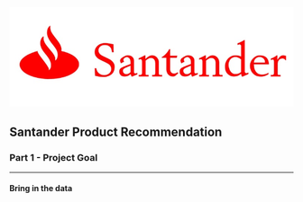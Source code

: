 ![image Santander](v2-c3f8056348b2ce53c9455da5936b0679_1200x500.jpg)
## Santander Product Recommendation


### Part 1 - Project Goal
---------------------------------------

#### Bring in the data

